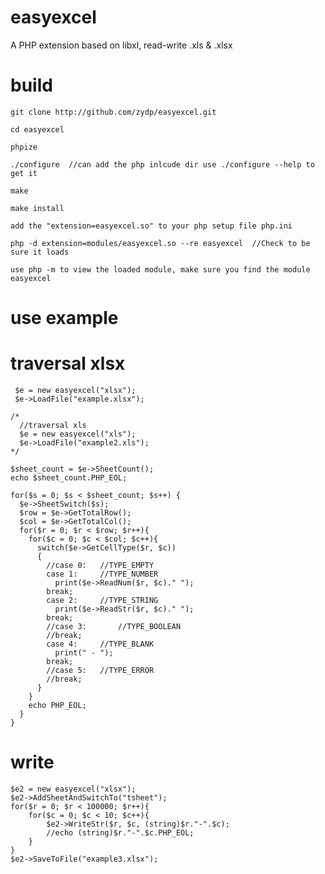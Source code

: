 # easyexcel
A PHP extension based on libxl, read-write .xls & .xlsx

# build
    git clone http://github.com/zydp/easyexcel.git
    
    cd easyexcel
    
    phpize
  
    ./configure  //can add the php inlcude dir use ./configure --help to get it
  
    make
  
    make install
    
    add the "extension=easyexcel.so" to your php setup file php.ini
    
    php -d extension=modules/easyexcel.so --re easyexcel  //Check to be sure it loads
    
    use php -m to view the loaded module, make sure you find the module easyexcel

# use example
# traversal xlsx
     $e = new easyexcel("xlsx");
     $e->LoadFile("example.xlsx");
    
    /*
      //traversal xls
      $e = new easyexcel("xls");
      $e->LoadFile("example2.xls"); 
    */
    
    $sheet_count = $e->SheetCount();
    echo $sheet_count.PHP_EOL;

    for($s = 0; $s < $sheet_count; $s++) {
      $e->SheetSwitch($s);
      $row = $e->GetTotalRow();
      $col = $e->GetTotalCol();
      for($r = 0; $r < $row; $r++){
        for($c = 0; $c < $col; $c++){
          switch($e->GetCellType($r, $c))
          {
            //case 0:	//TYPE_EMPTY
            case 1:		//TYPE_NUMBER
              print($e->ReadNum($r, $c)." ");
            break;
            case 2:		//TYPE_STRING
              print($e->ReadStr($r, $c)." ");
            break;
            //case 3:		//TYPE_BOOLEAN
            //break;
            case 4:		//TYPE_BLANK
              print(" - ");
            break;
            //case 5:	//TYPE_ERROR
            //break;
          }
        }
        echo PHP_EOL;
      }
    }

# write
    $e2 = new easyexcel("xlsx");
    $e2->AddSheetAndSwitchTo("tsheet");
	for($r = 0; $r < 100000; $r++){
		for($c = 0; $c < 10; $c++){
			$e2->WriteStr($r, $c, (string)$r."-".$c);
			//echo (string)$r."-".$c.PHP_EOL;
		}
	}
	$e2->SaveToFile("example3.xlsx");
